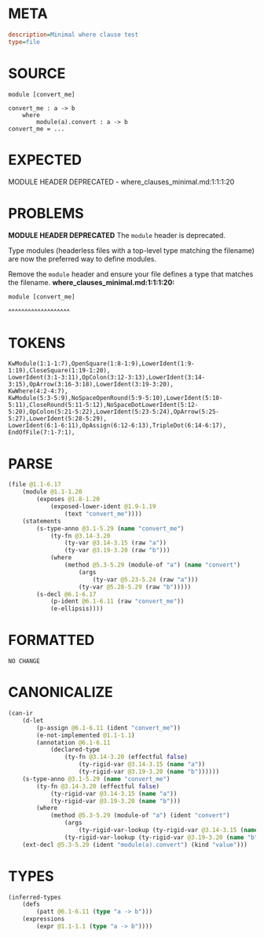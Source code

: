 # META
~~~ini
description=Minimal where clause test
type=file
~~~
# SOURCE
~~~roc
module [convert_me]

convert_me : a -> b
	where
		module(a).convert : a -> b
convert_me = ...
~~~
# EXPECTED
MODULE HEADER DEPRECATED - where_clauses_minimal.md:1:1:1:20
# PROBLEMS
**MODULE HEADER DEPRECATED**
The `module` header is deprecated.

Type modules (headerless files with a top-level type matching the filename) are now the preferred way to define modules.

Remove the `module` header and ensure your file defines a type that matches the filename.
**where_clauses_minimal.md:1:1:1:20:**
```roc
module [convert_me]
```
^^^^^^^^^^^^^^^^^^^


# TOKENS
~~~zig
KwModule(1:1-1:7),OpenSquare(1:8-1:9),LowerIdent(1:9-1:19),CloseSquare(1:19-1:20),
LowerIdent(3:1-3:11),OpColon(3:12-3:13),LowerIdent(3:14-3:15),OpArrow(3:16-3:18),LowerIdent(3:19-3:20),
KwWhere(4:2-4:7),
KwModule(5:3-5:9),NoSpaceOpenRound(5:9-5:10),LowerIdent(5:10-5:11),CloseRound(5:11-5:12),NoSpaceDotLowerIdent(5:12-5:20),OpColon(5:21-5:22),LowerIdent(5:23-5:24),OpArrow(5:25-5:27),LowerIdent(5:28-5:29),
LowerIdent(6:1-6:11),OpAssign(6:12-6:13),TripleDot(6:14-6:17),
EndOfFile(7:1-7:1),
~~~
# PARSE
~~~clojure
(file @1.1-6.17
	(module @1.1-1.20
		(exposes @1.8-1.20
			(exposed-lower-ident @1.9-1.19
				(text "convert_me"))))
	(statements
		(s-type-anno @3.1-5.29 (name "convert_me")
			(ty-fn @3.14-3.20
				(ty-var @3.14-3.15 (raw "a"))
				(ty-var @3.19-3.20 (raw "b")))
			(where
				(method @5.3-5.29 (module-of "a") (name "convert")
					(args
						(ty-var @5.23-5.24 (raw "a")))
					(ty-var @5.28-5.29 (raw "b")))))
		(s-decl @6.1-6.17
			(p-ident @6.1-6.11 (raw "convert_me"))
			(e-ellipsis))))
~~~
# FORMATTED
~~~roc
NO CHANGE
~~~
# CANONICALIZE
~~~clojure
(can-ir
	(d-let
		(p-assign @6.1-6.11 (ident "convert_me"))
		(e-not-implemented @1.1-1.1)
		(annotation @6.1-6.11
			(declared-type
				(ty-fn @3.14-3.20 (effectful false)
					(ty-rigid-var @3.14-3.15 (name "a"))
					(ty-rigid-var @3.19-3.20 (name "b"))))))
	(s-type-anno @3.1-5.29 (name "convert_me")
		(ty-fn @3.14-3.20 (effectful false)
			(ty-rigid-var @3.14-3.15 (name "a"))
			(ty-rigid-var @3.19-3.20 (name "b")))
		(where
			(method @5.3-5.29 (module-of "a") (ident "convert")
				(args
					(ty-rigid-var-lookup (ty-rigid-var @3.14-3.15 (name "a"))))
				(ty-rigid-var-lookup (ty-rigid-var @3.19-3.20 (name "b"))))))
	(ext-decl @5.3-5.29 (ident "module(a).convert") (kind "value")))
~~~
# TYPES
~~~clojure
(inferred-types
	(defs
		(patt @6.1-6.11 (type "a -> b")))
	(expressions
		(expr @1.1-1.1 (type "a -> b"))))
~~~
